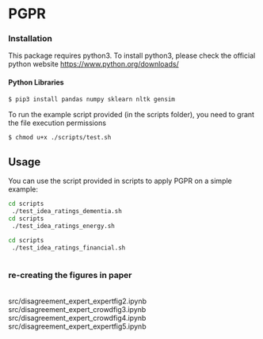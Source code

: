 # PGPR

### Installation
This package requires python3. To install python3, please check the official python website
https://www.python.org/downloads/

#### Python Libraries

``` bash
$ pip3 install pandas numpy sklearn nltk gensim
```
To run the example script provided (in the scripts folder), you need to grant the file execution permissions

``` bash
$ chmod u+x ./scripts/test.sh
```

## Usage
You can use the script provided in scripts to apply PGPR on a simple example:
``` bash
cd scripts
 ./test_idea_ratings_dementia.sh
cd scripts
 ./test_idea_ratings_energy.sh

cd scripts
 ./test_idea_ratings_financial.sh
 
```
### re-creating the figures in paper
</br>
src/disagreement_expert_expertfig2.ipynb
</br>
src/disagreement_expert_crowdfig3.ipynb
</br>
src/disagreement_expert_crowdfig4.ipynb
</br>
src/disagreement_expert_expertfig5.ipynb
